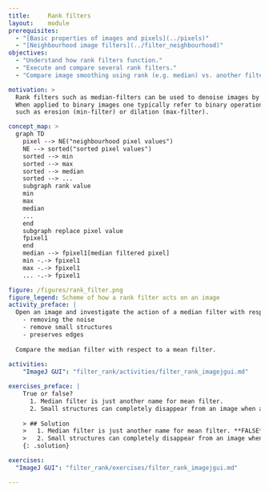```yaml
---
title:     Rank filters
layout:    module
prerequisites:
  - "[Basic properties of images and pixels](../pixels)"
  - "[Neighbourhood image filters](../filter_neighbourhood)"
objectives: 
  - "Understand how rank filters function."
  - "Execute and compare several rank filters."
  - "Compare image smoothing using rank (e.g. median) vs. another filter type (e.g. mean)."

motivation: >
  Rank filters such as median-filters can be used to denoise images by preserving the boundary. 
  When applied to binary images one typically refer to binary operations 
  such as erosion (min-filter) or dilation (max-filter).

concept_map: >
  graph TD
    pixel --> NE("neighbourhood pixel values")
    NE --> sorted("sorted pixel values")
    sorted --> min
    sorted --> max
    sorted --> median
    sorted --> ...
    subgraph rank value
    min
    max
    median
    ...
    end
    subgraph replace pixel value
    fpixel1
    end
    median --> fpixel1[median filtered pixel]
    min -.-> fpixel1
    max -.-> fpixel1
    ... -.-> fpixel1

figure: /figures/rank_filter.png
figure_legend: Scheme of how a rank filter acts on an image
activity_preface: |
  Open an image and investigate the action of a median filter with respect to:
    - removing the noise
    - remove small structures
    - preserves edges
    
  Compare the median filter with respect to a mean filter.
  
activities:
    "ImageJ GUI": "filter_rank/activities/filter_rank_imagejgui.md"

exercises_preface: |
    True or false? 
      1. Median filter is just another name for mean filter.
      2. Small structures can completely disappear from an image when applying a median filter. 
    
    > ## Solution
    >   1. Median filter is just another name for mean filter. **FALSE** 
    >   2. Small structures can completely disappear from an image when applying a median filter. **TRUE**
    {: .solution}

exercises: 
  "ImageJ GUI": "filter_rank/exercises/filter_rank_imagejgui.md"       

---
```



